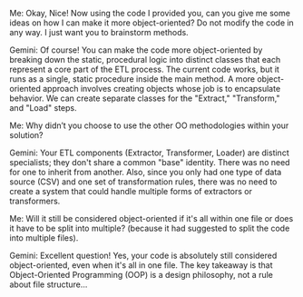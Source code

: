 Me: Okay, Nice! Now using the code I provided you, can you give me some ideas on how I can make it more object-oriented? Do not modify the code in any way. I just want you to brainstorm methods.

Gemini: Of course! You can make the code more object-oriented by breaking down the static, procedural logic into distinct classes that each represent a core part of the ETL process. The current code works, but it runs as a single, static procedure inside the main method. A more object-oriented approach involves creating objects whose job is to encapsulate behavior. We can create separate classes for the "Extract," "Transform," and "Load" steps.

Me: Why didn’t you choose to use the other OO methodologies within your solution? 


Gemini: Your ETL components (Extractor, Transformer, Loader) are distinct specialists; they don't share a common "base" identity. There was no need for one to inherit from another. Also, since you only had one type of data source (CSV) and one set of transformation rules, there was no need to create a system that could handle multiple forms of extractors or transformers.

Me: Will it still be considered object-oriented if it's all within one file or does it have to be split into multiple? (because it had suggested to split the code into multiple files).

Gemini: Excellent question! Yes, your code is absolutely still considered object-oriented, even when it's all in one file. The key takeaway is that Object-Oriented Programming (OOP) is a design philosophy, not a rule about file structure…
